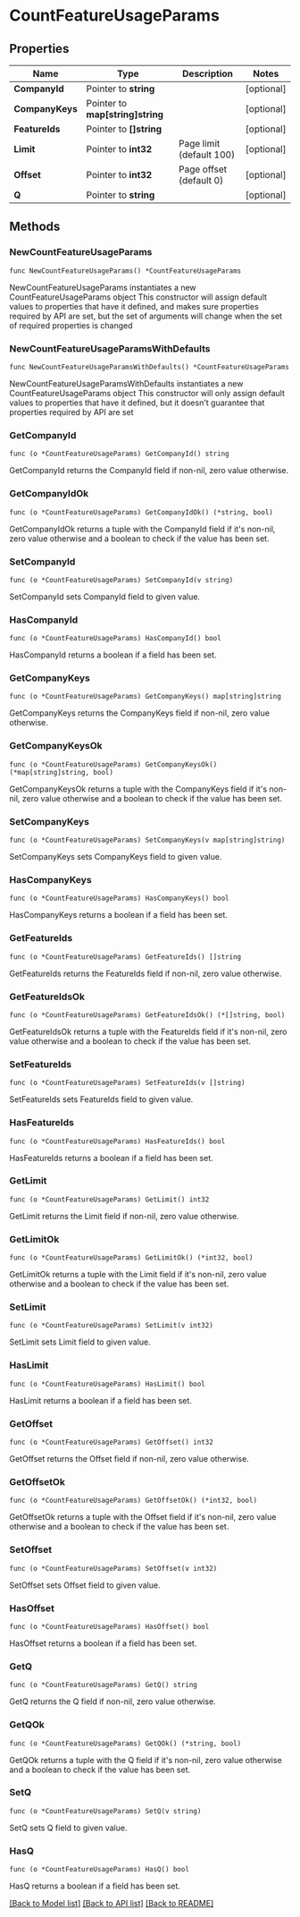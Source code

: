 # CountFeatureUsageParams

## Properties

Name | Type | Description | Notes
------------ | ------------- | ------------- | -------------
**CompanyId** | Pointer to **string** |  | [optional] 
**CompanyKeys** | Pointer to **map[string]string** |  | [optional] 
**FeatureIds** | Pointer to **[]string** |  | [optional] 
**Limit** | Pointer to **int32** | Page limit (default 100) | [optional] 
**Offset** | Pointer to **int32** | Page offset (default 0) | [optional] 
**Q** | Pointer to **string** |  | [optional] 

## Methods

### NewCountFeatureUsageParams

`func NewCountFeatureUsageParams() *CountFeatureUsageParams`

NewCountFeatureUsageParams instantiates a new CountFeatureUsageParams object
This constructor will assign default values to properties that have it defined,
and makes sure properties required by API are set, but the set of arguments
will change when the set of required properties is changed

### NewCountFeatureUsageParamsWithDefaults

`func NewCountFeatureUsageParamsWithDefaults() *CountFeatureUsageParams`

NewCountFeatureUsageParamsWithDefaults instantiates a new CountFeatureUsageParams object
This constructor will only assign default values to properties that have it defined,
but it doesn't guarantee that properties required by API are set

### GetCompanyId

`func (o *CountFeatureUsageParams) GetCompanyId() string`

GetCompanyId returns the CompanyId field if non-nil, zero value otherwise.

### GetCompanyIdOk

`func (o *CountFeatureUsageParams) GetCompanyIdOk() (*string, bool)`

GetCompanyIdOk returns a tuple with the CompanyId field if it's non-nil, zero value otherwise
and a boolean to check if the value has been set.

### SetCompanyId

`func (o *CountFeatureUsageParams) SetCompanyId(v string)`

SetCompanyId sets CompanyId field to given value.

### HasCompanyId

`func (o *CountFeatureUsageParams) HasCompanyId() bool`

HasCompanyId returns a boolean if a field has been set.

### GetCompanyKeys

`func (o *CountFeatureUsageParams) GetCompanyKeys() map[string]string`

GetCompanyKeys returns the CompanyKeys field if non-nil, zero value otherwise.

### GetCompanyKeysOk

`func (o *CountFeatureUsageParams) GetCompanyKeysOk() (*map[string]string, bool)`

GetCompanyKeysOk returns a tuple with the CompanyKeys field if it's non-nil, zero value otherwise
and a boolean to check if the value has been set.

### SetCompanyKeys

`func (o *CountFeatureUsageParams) SetCompanyKeys(v map[string]string)`

SetCompanyKeys sets CompanyKeys field to given value.

### HasCompanyKeys

`func (o *CountFeatureUsageParams) HasCompanyKeys() bool`

HasCompanyKeys returns a boolean if a field has been set.

### GetFeatureIds

`func (o *CountFeatureUsageParams) GetFeatureIds() []string`

GetFeatureIds returns the FeatureIds field if non-nil, zero value otherwise.

### GetFeatureIdsOk

`func (o *CountFeatureUsageParams) GetFeatureIdsOk() (*[]string, bool)`

GetFeatureIdsOk returns a tuple with the FeatureIds field if it's non-nil, zero value otherwise
and a boolean to check if the value has been set.

### SetFeatureIds

`func (o *CountFeatureUsageParams) SetFeatureIds(v []string)`

SetFeatureIds sets FeatureIds field to given value.

### HasFeatureIds

`func (o *CountFeatureUsageParams) HasFeatureIds() bool`

HasFeatureIds returns a boolean if a field has been set.

### GetLimit

`func (o *CountFeatureUsageParams) GetLimit() int32`

GetLimit returns the Limit field if non-nil, zero value otherwise.

### GetLimitOk

`func (o *CountFeatureUsageParams) GetLimitOk() (*int32, bool)`

GetLimitOk returns a tuple with the Limit field if it's non-nil, zero value otherwise
and a boolean to check if the value has been set.

### SetLimit

`func (o *CountFeatureUsageParams) SetLimit(v int32)`

SetLimit sets Limit field to given value.

### HasLimit

`func (o *CountFeatureUsageParams) HasLimit() bool`

HasLimit returns a boolean if a field has been set.

### GetOffset

`func (o *CountFeatureUsageParams) GetOffset() int32`

GetOffset returns the Offset field if non-nil, zero value otherwise.

### GetOffsetOk

`func (o *CountFeatureUsageParams) GetOffsetOk() (*int32, bool)`

GetOffsetOk returns a tuple with the Offset field if it's non-nil, zero value otherwise
and a boolean to check if the value has been set.

### SetOffset

`func (o *CountFeatureUsageParams) SetOffset(v int32)`

SetOffset sets Offset field to given value.

### HasOffset

`func (o *CountFeatureUsageParams) HasOffset() bool`

HasOffset returns a boolean if a field has been set.

### GetQ

`func (o *CountFeatureUsageParams) GetQ() string`

GetQ returns the Q field if non-nil, zero value otherwise.

### GetQOk

`func (o *CountFeatureUsageParams) GetQOk() (*string, bool)`

GetQOk returns a tuple with the Q field if it's non-nil, zero value otherwise
and a boolean to check if the value has been set.

### SetQ

`func (o *CountFeatureUsageParams) SetQ(v string)`

SetQ sets Q field to given value.

### HasQ

`func (o *CountFeatureUsageParams) HasQ() bool`

HasQ returns a boolean if a field has been set.


[[Back to Model list]](../README.md#documentation-for-models) [[Back to API list]](../README.md#documentation-for-api-endpoints) [[Back to README]](../README.md)


